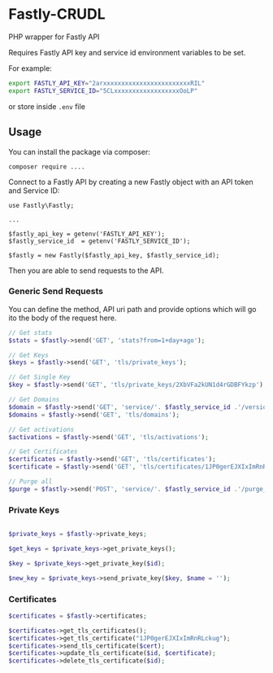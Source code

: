 # Fastly-CRUDL

PHP wrapper for Fastly API

Requires Fastly API key and service id environment variables to be set.

For example:

```bash
export FASTLY_API_KEY="2arxxxxxxxxxxxxxxxxxxxxxxxxRIL"
export FASTLY_SERVICE_ID="5CLxxxxxxxxxxxxxxxxxxOoLP"
````

or store inside `.env` file


## Usage

You can install the package via composer:
```
composer require ....
```

Connect to a Fastly API by creating a new Fastly object with an API token and Service ID:

```
use Fastly\Fastly;

...

$fastly_api_key = getenv('FASTLY_API_KEY');
$fastly_service_id  = getenv('FASTLY_SERVICE_ID');

$fastly = new Fastly($fastly_api_key, $fastly_service_id);

```

Then you are able to send requests to the API.


### Generic Send Requests

You can define the method, API uri path and provide options which will go ito the body of the request here.

```php
// Get stats
$stats = $fastly->send('GET', 'stats?from=1+day+ago');

// Get Keys
$keys = $fastly->send('GET', 'tls/private_keys');

// Get Single Key
$key = $fastly->send('GET', 'tls/private_keys/2XbVFa2kUN1d4rGDBFYkzp');

// Get Domains
$domain = $fastly->send('GET', 'service/'. $fastly_service_id .'/version/1/domain/check_all');
$domains = $fastly->send('GET', 'tls/domains');

// Get activations
$activations = $fastly->send('GET', 'tls/activations');

// Get Certificates
$certificates = $fastly->send('GET', 'tls/certificates');
$certificate = $fastly->send('GET', 'tls/certificates/1JP0gerEJXIxImRnRLckug');

// Purge all
$purge = $fastly->send('POST', 'service/'. $fastly_service_id .'/purge_all');
```

### Private Keys

```php

$private_keys = $fastly->private_keys;

$get_keys = $private_keys->get_private_keys();

$key = $private_keys->get_private_key($id);

$new_key = $private_keys->send_private_key($key, $name = '');

```

### Certificates    

```php
$certificates = $fastly->certificates;

$certificates->get_tls_certificates();
$certificates->get_tls_certificate("1JP0gerEJXIxImRnRLckug");
$certificates->send_tls_certificate($cert);
$certificates->update_tls_certificate($id, $certificate);
$certificates->delete_tls_certificate($id);

```

